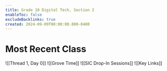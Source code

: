 ```yaml
---
title: Grade 10 Digital Tech, Section 2
enableToc: false
excludeBacklinks: true
created: 2024-09-09T00:00:00.000-0400
---
```

# Most Recent Class
![[Thread 1, Day 0]]
![[Grove Time]]
![[SIC Drop-In Sessions]]
![[Key Links]]
